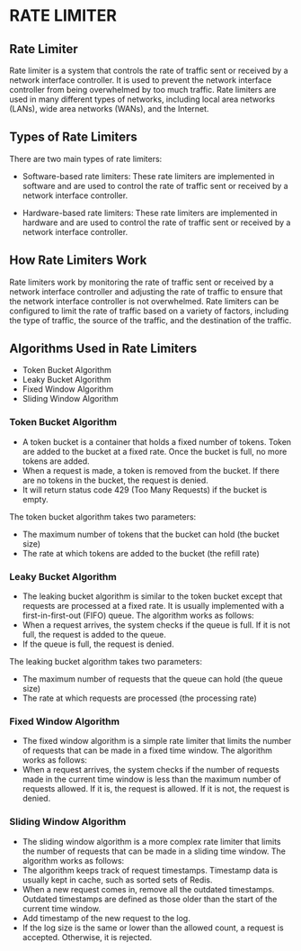 # RATE LIMITER

## Rate Limiter

Rate limiter is a system that controls the rate of traffic sent or received by a network interface controller. It is used to prevent the network interface controller from being overwhelmed by too much traffic. Rate limiters are used in many different types of networks, including local area networks (LANs), wide area networks (WANs), and the Internet.

## Types of Rate Limiters

There are two main types of rate limiters: 
- Software-based rate limiters: These rate limiters are implemented in software and are used to control the rate of traffic sent or received by a network interface controller.

- Hardware-based rate limiters: These rate limiters are implemented in hardware and are used to control the rate of traffic sent or received by a network interface controller.

## How Rate Limiters Work

Rate limiters work by monitoring the rate of traffic sent or received by a network interface controller and adjusting the rate of traffic to ensure that the network interface controller is not overwhelmed. Rate limiters can be configured to limit the rate of traffic based on a variety of factors, including the type of traffic, the source of the traffic, and the destination of the traffic.

## Algorithms Used in Rate Limiters
- Token Bucket Algorithm
- Leaky Bucket Algorithm
- Fixed Window Algorithm
- Sliding Window Algorithm


### Token Bucket Algorithm
- A token bucket is a container that holds a fixed number of tokens. Token are added to the bucket at a fixed rate. Once the bucket is full, no more tokens are added. 
- When a request is made, a token is removed from the bucket. If there are no tokens in the bucket, the request is denied.
- It will return status code 429 (Too Many Requests) if the bucket is empty.

The token bucket algorithm takes two parameters:
- The maximum number of tokens that the bucket can hold (the bucket size)
- The rate at which tokens are added to the bucket (the refill rate)

### Leaky Bucket Algorithm
- The leaking bucket algorithm is similar to the token bucket except that requests are processed at a fixed rate. It is usually implemented with a first-in-first-out (FIFO) queue. The algorithm works as follows:
- When a request arrives, the system checks if the queue is full. If it is not full, the request is added to the queue.
- If the queue is full, the request is denied.

The leaking bucket algorithm takes two parameters:
- The maximum number of requests that the queue can hold (the queue size)
- The rate at which requests are processed (the processing rate)

### Fixed Window Algorithm
- The fixed window algorithm is a simple rate limiter that limits the number of requests that can be made in a fixed time window. The algorithm works as follows:
- When a request arrives, the system checks if the number of requests made in the current time window is less than the maximum number of requests allowed. If it is, the request is allowed. If it is not, the request is denied.


### Sliding Window Algorithm
- The sliding window algorithm is a more complex rate limiter that limits the number of requests that can be made in a sliding time window. The algorithm works as follows:
- The algorithm keeps track of request timestamps. Timestamp data is usually kept in
cache, such as sorted sets of Redis.
- When a new request comes in, remove all the outdated timestamps. Outdated timestamps
are defined as those older than the start of the current time window.
- Add timestamp of the new request to the log.
- If the log size is the same or lower than the allowed count, a request is accepted.
Otherwise, it is rejected.